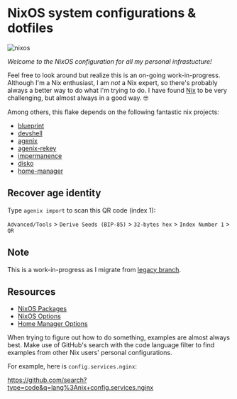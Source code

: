 # NixOS system configurations & dotfiles

![nixos](https://socialify.git.ci/suderman/nixos/image?description=1&font=Inter&logo=https%3A%2F%2Fupload.wikimedia.org%2Fwikipedia%2Fcommons%2F3%2F35%2FNix_Snowflake_Logo.svg&name=1&owner=1&pattern=Circuit%20Board&theme=Auto)

_Welcome to the NixOS configuration for all my personal infrastucture!_

Feel free to look around but realize this is an on-going work-in-progress.
Although I'm a Nix enthusiast, I am _not_ a Nix expert, so there's probably
always a better way to do what I'm trying to do. I have found
[Nix](https://nixos.org/) to be very challenging, but almost always in a good
way. 🤓


Among others, this flake depends on the following fantastic nix projects:
- [blueprint](https://github.com/numtide/blueprint)
- [devshell](https://github.com/numtide/devshell)
- [agenix](https://github.com/ryantm/agenix)
- [agenix-rekey](https://github.com/oddlama/agenix-rekey)
- [impermanence](https://github.com/nix-community/impermanence)
- [disko](https://github.com/nix-community/disko)
- [home-manager](https://github.com/nix-community/home-manager)

## Recover age identity

Type `agenix import` to scan this QR code (index 1):

`Advanced/Tools` > `Derive Seeds (BIP-85)` > `32-bytes hex` > `Index Number 1` >
`QR`

## Note

This is a work-in-progress as I migrate from
[legacy branch](https://github.com/suderman/nixos/tree/legacy).

## Resources

- [NixOS Packages](https://search.nixos.org/packages)
- [NixOS Options](https://search.nixos.org/options)
- [Home Manager Options](https://home-manager-options.extranix.com/)

When trying to figure out how to do something, examples are almost always best.
Make use of GitHub's search with the code language filter to find examples from
other Nix users' personal configurations.

For example, here is `config.services.nginx`:

<https://github.com/search?type=code&q=lang%3Anix+config.services.nginx>
